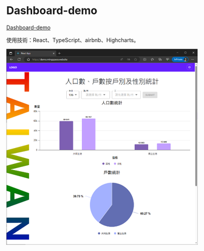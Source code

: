 # Dashboard-demo
<a href="https://demo.mingspace.website/">Dashboard-demo</a>
<p>使用技術：React、TypeScript、airbnb、Highcharts。</p>
<img src="https://github.com/Ming-HC/Dashboard-demo/blob/0f39f0ee1392127120b41ae5daef3220b3b9b1a3/dashboard-demo.png" />
